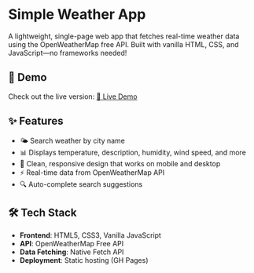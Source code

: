 # Simple Weather App

A lightweight, single-page web app that fetches real-time weather data using the OpenWeatherMap free API. Built with vanilla HTML, CSS, and JavaScript—no frameworks needed!

## 📱 Demo
Check out the live version: [🔗 Live Demo](https://rajdipchatterjee.github.io/Weather-App-01/)

## ✨ Features
- 🌤️ Search weather by city name
- 📊 Displays temperature, description, humidity, wind speed, and more
- 🎨 Clean, responsive design that works on mobile and desktop
- ⚡ Real-time data from OpenWeatherMap API
- 🔍 Auto-complete search suggestions

## 🛠 Tech Stack
- **Frontend**: HTML5, CSS3, Vanilla JavaScript
- **API**: OpenWeatherMap Free API
- **Data Fetching**: Native Fetch API
- **Deployment**: Static hosting (GH Pages)